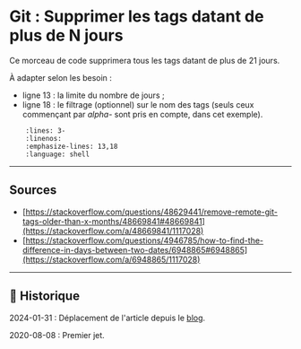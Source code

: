 # Git : Supprimer les tags datant de plus de N jours

Ce morceau de code supprimera tous les tags datant de plus de 21 jours.

À adapter selon les besoin :

- ligne 13 : la limite du nombre de jours ;
- ligne 18 : le filtrage (optionnel) sur le nom des tags (seuls ceux commençant par *alpha-* sont pris en compte, dans cet exemple).

```{literalinclude} snippets/git-supprimer-les-tags-datant-de-plus-de-njours.sh
    :lines: 3-
    :linenos:
    :emphasize-lines: 13,18
    :language: shell
```

---

## Sources

- [https://stackoverflow.com/questions/48629441/remove-remote-git-tags-older-than-x-months/48669841#48669841](https://stackoverflow.com/a/48669841/1117028)
- [https://stackoverflow.com/questions/4946785/how-to-find-the-difference-in-days-between-two-dates/6948865#6948865](https://stackoverflow.com/a/6948865/1117028)

---

## 📜 Historique

2024-01-31
: Déplacement de l'article depuis le [blog](https://www.tiger-222.fr/?d=2020/08/03/11/02/46-git-supprimer-les-tags-datant-de-plus-de-n-jours).

2020-08-08
: Premier jet.
